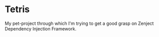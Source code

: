 # Tetris
My pet-project through which I'm trying to get a good grasp on Zenject Dependency Injection Framework.
